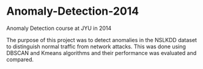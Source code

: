 # Anomaly-Detection-2014
Anomaly Detection course at JYU in 2014

The purpose of this project was to detect anomalies in the NSLKDD dataset to distinguish normal traffic from network attacks. This was done using DBSCAN and Kmeans algorithms and their performance was evaluated and compared.
